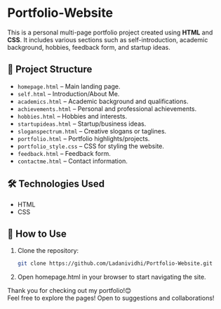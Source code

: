 # Portfolio-Website

This is a personal multi-page portfolio project created using **HTML** and **CSS**. It includes various sections such as self-introduction, academic background, hobbies, feedback form, and startup ideas.

## 📁 Project Structure

- `homepage.html` – Main landing page.
- `self.html` – Introduction/About Me.
- `academics.html` – Academic background and qualifications.
- `achievements.html` – Personal and professional achievements.
- `hobbies.html` – Hobbies and interests.
- `startupideas.html` – Startup/business ideas.
- `sloganspectrum.html` – Creative slogans or taglines.
- `portfolio.html` – Portfolio highlights/projects.
- `portfolio_style.css` – CSS for styling the website.
- `feedback.html` – Feedback form.
- `contactme.html` – Contact information.

## 🛠️ Technologies Used

- HTML
- CSS

## 📌 How to Use

1. Clone the repository:
   ```bash
   git clone https://github.com/Ladanividhi/Portfolio-Website.git
2. Open homepage.html in your browser to start navigating the site.



Thank you for checking out my portfolio!😊  
Feel free to explore the pages!
Open to suggestions and collaborations!


